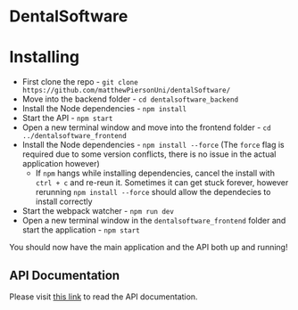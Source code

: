 # DentalSoftware

# Installing

- First clone the repo - `git clone https://github.com/matthewPiersonUni/dentalSoftware/`
- Move into the backend folder - `cd dentalsoftware_backend`
- Install the Node dependencies - `npm install`
- Start the API - `npm start`
- Open a new terminal window and move into the frontend folder - `cd ../dentalsoftware_frontend`
- Install the Node dependencies - `npm install --force` (The `force` flag is required due to some version conflicts, there is no issue in the actual application however)
    - If `npm` hangs while installing dependencies, cancel the install with `ctrl + c` and re-reun it. Sometimes it can get stuck forever, however rerunning `npm install --force` should allow the dependecies to install correctly
- Start the webpack watcher - `npm run dev`
- Open a new terminal window in the `dentalsoftware_frontend` folder and start the application - `npm start`

You should now have the main application and the API both up and running!

## API Documentation

Please visit [this link](./dentalsoftware_backend/documentation/README.md) to read the API documentation.